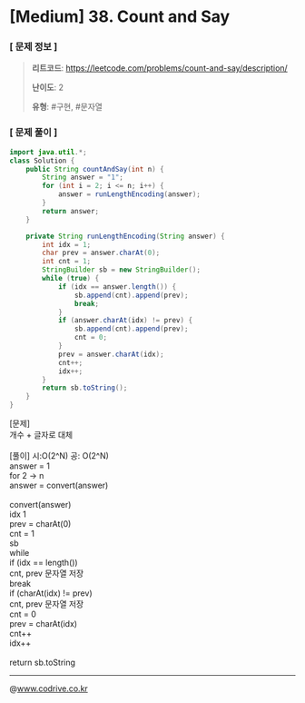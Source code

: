 # [Medium] 38. Count and Say

### [ 문제 정보 ]
> **리트코드**: https://leetcode.com/problems/count-and-say/description/
> 
> **난이도**: 2
>
> **유형**: #구현, #문자열


### [ 문제 풀이 ]
```Java
import java.util.*;
class Solution {
    public String countAndSay(int n) {
        String answer = "1";
        for (int i = 2; i <= n; i++) {
            answer = runLengthEncoding(answer);
        }
        return answer;
    }

    private String runLengthEncoding(String answer) {
        int idx = 1;
        char prev = answer.charAt(0);
        int cnt = 1;
        StringBuilder sb = new StringBuilder();
        while (true) {
            if (idx == answer.length()) {
                sb.append(cnt).append(prev);
                break;
            }
            if (answer.charAt(idx) != prev) {
                sb.append(cnt).append(prev);
                cnt = 0;
            }
            prev = answer.charAt(idx);
            cnt++;
            idx++;
        }
        return sb.toString();
    }
}

```
[문제]<br>개수 + 글자로 대체<br><br>[풀이] 시:O(2^N) 공: O(2^N)<br>answer = 1<br>for 2 -> n<br>    answer = convert(answer)<br><br>convert(answer)<br>    idx 1<br>    prev = charAt(0)<br>    cnt = 1<br>    sb<br>    while <br>        if (idx == length())<br>            cnt, prev 문자열 저장<br>            break<br>        if (charAt(idx) != prev)<br>            cnt, prev 문자열 저장<br>            cnt = 0<br>        prev = charAt(idx)<br>        cnt++<br>        idx++<br><br>    return sb.toString


---
@www.codrive.co.kr
